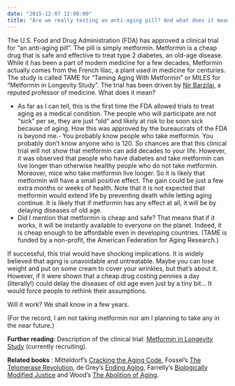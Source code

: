 ```yaml
---
date: "2015-12-07 12:00:00"
title: "Are we really testing an anti-aging pill? And what does it mean?"
---
```




The U.S. Food and Drug Administration (FDA) has approved a clinical trial for &ldquo;an anti-aging pill&rdquo;. The pill is simply metformin. Metformin is a cheap drug that is safe and effective to treat type 2 diabetes, an old-age disease. While it has been a part of modern medicine for a few decades, Metformin actually comes from the French lilac, a plant used in medicine for centuries.
The study is called TAME for &ldquo;Taming Aging With Metformin&rdquo; or MILES for &ldquo;Metformin in Longevity Study&rdquo;. The trial has been driven by [Nir Barzilai](https://en.wikipedia.org/wiki/Nir_Barzilai), a reputed professor of medicine.
What does it mean?

- As far as I can tell, this is the first time the FDA allowed trials to treat aging as a medical condition. The people who will participate are not &ldquo;sick&rdquo; per se, they are just &ldquo;old&rdquo; and likely at risk to be soon sick because of aging. How this was approved by the bureaucrats of the FDA is beyond me.- You probably know people who take metformin. You probably don&rsquo;t know anyone who is 120. So chances are that this clinical trial will not show that metformin can add decades to your life. However, it was observed that people who have diabetes and take metformin can live longer than otherwise healthy people who do not take metformin. Moreover, mice who take metformin live longer. So it is likely that metformin will have a small positive effect. The gain could be just a few extra months or weeks of health. Note that it is not expected that metformin would extend life by preventing death while letting aging continue. It is likely that if metformin has any effect at all, it will be by delaying diseases of old age.
- Did I mention that metformin is cheap and safe? That means that if it works, it will be instantly available to everyone on the planet. Indeed, it is cheap enough to be affordable even in developing countries. (TAME is funded by a non-profit, the American Federation for Aging Research.)


If successful, this trial would have shocking implications. It is widely believed that aging is unavoidable and untreatable. Maybe you can lose weight and put on some cream to cover your wrinkles, but that&rsquo;s about it. However, if it were shown that a cheap drug costing pennies a day (literally!) could delay the diseases of old age even just by a tiny bit&hellip; It would force people to rethink their assumptions.

Will it work? We shall know in a few years.

(For the record, I am not taking metformin nor am I planning to take any in the near future.)

__Further reading__: Description of the clinical trial: [Metformin in Longevity Study](https://clinicaltrials.gov/ct2/show/NCT02432287) (currently recruiting).

__Related books__ : Mitteldorf&rsquo;s [Cracking the Aging Code](https://www.amazon.com/Cracking-Aging-Code-Science-Old-/dp/B018E6TUIO/), Fossel&rsquo;s [The Telomerase Revolution](https://www.amazon.com/Telomerase-Revolution-Enzyme-Aging%C2%85-Healthier/dp/194163169X/), de Grey&rsquo;s [Ending Aging](https://www.amazon.com/Ending-Aging-Rejuvenation-Breakthroughs-Lifetime-ebook/dp/B001ANSSKA/), Farrelly&rsquo;s [Biologically Modified Justice](https://www.amazon.com/Biologically-Modified-Justice-Colin-Farrelly-ebook/dp/B01EYQ8KMK/) and Wood&rsquo;s [The Abolition of Aging](https://www.amazon.com/Abolition-Aging-forthcoming-extension-longevity-ebook/dp/B01G5QAYJ4/).

